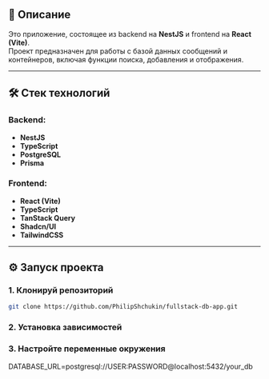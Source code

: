 ## 🚀 Описание

Это приложение, состоящее из backend на **NestJS** и frontend на **React (Vite)**.  
Проект предназначен для работы с базой данных сообщений и контейнеров, включая функции поиска, добавления и отображения.

---

## 🛠️ Стек технологий

### Backend:
- **NestJS**
- **TypeScript**
- **PostgreSQL**
- **Prisma**

### Frontend:
- **React (Vite)**
- **TypeScript**
- **TanStack Query**
- **Shadcn/UI**
- **TailwindCSS**

---

## ⚙️ Запуск проекта

### 1. Клонируй репозиторий

```bash
git clone https://github.com/PhilipShchukin/fullstack-db-app.git
```

### 2. Установка зависимостей


### 3. Настройте переменные окружения

DATABASE_URL=postgresql://USER:PASSWORD@localhost:5432/your_db



